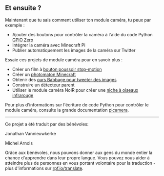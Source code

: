 ## Et ensuite ?

Maintenant que tu sais comment utiliser ton module caméra, tu peux par exemple :
* Ajouter des boutons pour contrôler la caméra à l'aide du code Python [GPIO Zero](https://gpiozero.readthedocs.org/)
* Intégrer la caméra avec Minecraft Pi
* Publier automatiquement les images de la caméra sur Twitter

Essaie ces projets de module caméra pour en savoir plus :

- Créer un film à [bouton poussoir stop-motion](https://projects.raspberrypi.org/fr-FR/projects/push-button-stop-motion/)
- Créer un [photomaton Minecraft](https://projects.raspberrypi.org/fr-FR/projects/minecraft-photobooth/)
- Obtenir des [ours Babbage pour tweeter des images](https://projects.raspberrypi.org/fr-FR/projects/tweeting-babbage/)
- Construire un [détecteur parent](https://projects.raspberrypi.org/fr-FR/projects/parent-detector/)
- Utiliser le module caméra NoIR pour créer une [niche à oiseaux infrarouge](https://projects.raspberrypi.org/fr-FR/projects/infrared-bird-box/)

Pour plus d'informations sur l'écriture de code Python pour contrôler le module caméra, consulte la grande documentation [picamera](https://picamera.readthedocs.org/).


***
Ce projet a été traduit par des bénévoles:

Jonathan Vannieuwkerke

Michel Arnols

Grâce aux bénévoles, nous pouvons donner aux gens du monde entier la chance d'apprendre dans leur propre langue. Vous pouvez nous aider à atteindre plus de personnes en vous portant volontaire pour la traduction - plus d'informations sur [rpf.io/translate](https://rpf.io/translate).


